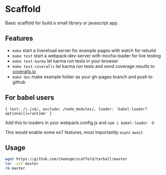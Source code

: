 # Scaffold

Basic scaffold for build a small library or javascript app.

## Features
* `make` start a livereload server for example pages with watch for rebuild
* `make test` start a webpack-dev-server with mocha-loader for live testing
* `make test-karma` let karma run tests in your browser
* `make test-coveralls` let karma run tests and send coverage results to [coveralls.io](http://coveralls.io)
* `make doc` make example folder as your gh-pages branch and push to github

## For babel users

```
{ test: /\.js$/, exclude: /node_modules/, loader: 'babel-loader?optional[]=runtime' }
```
Add this to loaders in your webpack.config.js and `npm i babel-loader -D`

This would enable some es7 features, most importantly `async` `await`

## Usage

``` bash
wget https://github.com/chemzqm/scaffold/tarball/master
tar -zxf master
rm master
```
